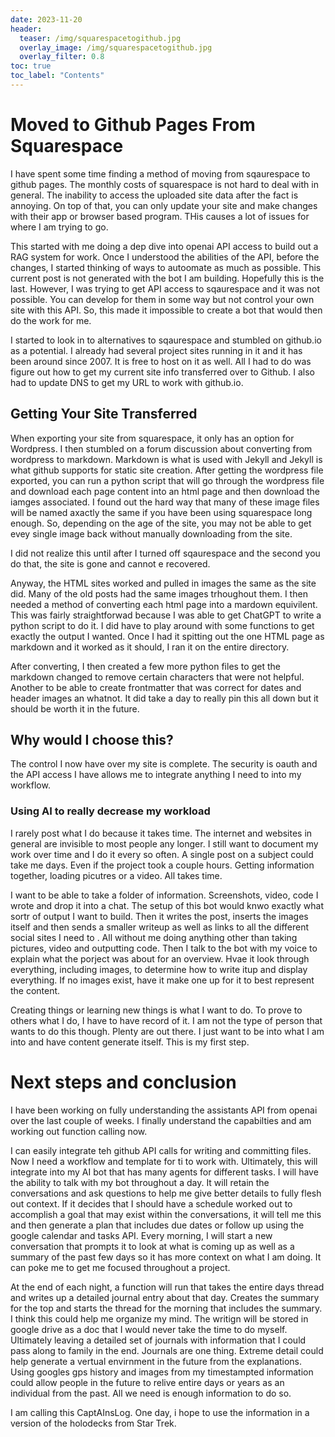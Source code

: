 ```yaml
---
date: 2023-11-20
header:
  teaser: /img/squarespacetogithub.jpg
  overlay_image: /img/squarespacetogithub.jpg
  overlay_filter: 0.8
toc: true
toc_label: "Contents"
--- 
```


# Moved to Github Pages From Squarespace

I have spent some time finding a method of moving from sqaurespace to github pages. The monthly costs of squarespace is not hard to deal with in general. The inability to access the uploaded site data after the fact is annoying. On top of that, you can only update your site and make changes with their app or browser based program. THis causes a lot of issues for where I am trying to go.

This started with me doing a dep dive into openai API access to build out a RAG system for work. Once I understood the abilities of the API, before the changes, I started thinking of ways to autoomate as much as possible. This current post is not generated with the bot I am building. Hopefully this is the last. However, I was trying to get API access to sqaurespace and it was not possible. You can develop for them in some way but not control your own site with this API. So, this made it impossible to create a bot that would then do the work for me. 

I started to look in to alternatives to sqaurespace and stumbled on github.io as a potential. I already had several project sites running in it and it has been around since 2007. It is free to host on it as well. All I had to do was figure out how to get my current site info transferred over to Github. I also had to update DNS to get my URL to work with github.io. 

## Getting Your Site Transferred

When exporting your site from squarespace, it only has an option for Wordpress. I then stumbled on a forum discussion about converting from wordpress to markdown. Markdown is what is used with Jekyll and Jekyll is what github supports for static site creation. After getting the wordpress file exported, you can run a python script that will go through the wordpress file and download each page content into an html page and then download the iamges associated. I found out the hard way that many of these image files will be named axactly the same if you have been using squarespace long enough. So, depending on the age of the site, you may not be able to get evey single image back without manually downloading from the site. 

I did not realize this until after I turned off sqaurespace and the second you do that, the site is gone and cannot e recovered.

Anyway, the HTML sites worked and pulled in images the same as the site did. Many of the old posts had the same images trhoughout them. I then needed a method of converting each html page into a mardown equivilent. This was fairly straightforwad because I was able to get ChatGPT to write a python script to do it. I did have to play around with some functions to get exactly the output I wanted. Once I had it spitting out the one HTML page as markdown and it worked as it should, I ran it on the entire directory. 

After converting, I then created a few more python files to get the markdown changed to remove certain characters that were not helpful. Another to be able to create frontmatter that was correct for dates and header images an whatnot. It did take a day to really pin this all down but it should be worth it in the future.

## Why would I choose this?

The control I now have over my site is complete. The security is oauth and the API access I have allows me to integrate anything I need to into my workflow. 

### Using AI to really decrease my workload

I rarely post what I do because it takes time. The internet and websites in general are invisible to most people any longer. I still want to document my work over time and I do it every so often. A single post on a subject could take me days. Even if the project took a couple hours. Getting information together, loading picutres or a video. All takes time.

I want to be able to take a folder of information. Screenshots, video, code I wrote and drop it into a chat. The setup of this bot would knwo exactly what sortr of output I want to build. Then it writes the post, inserts the images itself and then sends a smaller writeup as well as links to all the different social sites I need to . All without me doing anything other than taking pictures, video and outputting code. Then I talk to the bot with my voice to explain what the porject was about for an overview. Hvae it look through everything, including images, to determine how to write itup and display everything. If no images exist, have it make one up for it to best represent the content.

Creating things or learning new things is what I want to do. To prove to others what I do, I have to have record of it. I am not the type of person that wants to do this though. Plenty are out there. I just want to be into what I am into and have content generate itself. This is my first step.

# Next steps and conclusion

I have been working on fully understanding the assistants API from openai over the last couple of weeks. I finally understand the capabilties and am working out function calling now. 

I can easily integrate teh github API calls for writing and committing files. Now I need a workflow and template for ti to work with. Ultimately, this will integrate into my AI bot that has many agents for different tasks. I will have the ability to talk with my bot throughout a day. It will retain the conversations and ask questions to help me give better details to fully flesh out context.
If it decides that I should have a schedule worked out to accomplish a goal that may exist within the conversations, it will tell me this and then generate a plan that includes due dates or follow up using the google calendar and tasks API. Every morning, I will start a new conversation that prompts it to look at what is coming up as well as a summary of the past few days so it has more context on what I am doing. It can poke me to get me focused throughout a project. 

At the end of each night, a function will run that takes the entire days thread and writes up a detailed journal entry about that day. Creates the summary for the top and starts the thread for the morning that includes the summary. I think this could help me organize my mind. The writign will be stored in google drive as a doc that I would never take the time to do myself. Ultimately leaving a detailed set of journals with information that I could pass along to family in the end. Journals are one thing. Extreme detail could help generate a vertual envirnment in the future from the explanations. Using googles gps history and images from my timestampted information could allow people in the future to relive entire days or years as an individual from the past. All we need is enough information to do so. 

I am calling this CaptAInsLog. One day, i hope to use the information in a version of the holodecks from Star Trek.


